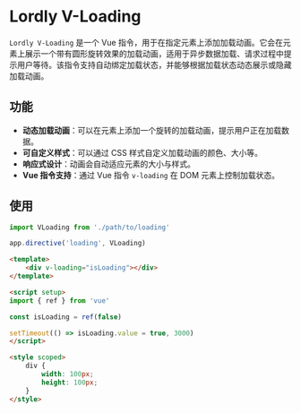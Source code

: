 # Lordly V-Loading

`Lordly V-Loading` 是一个 Vue 指令，用于在指定元素上添加加载动画。它会在元素上展示一个带有圆形旋转效果的加载动画，适用于异步数据加载、请求过程中提示用户等待。该指令支持自动绑定加载状态，并能够根据加载状态动态展示或隐藏加载动画。

## 功能

- **动态加载动画**：可以在元素上添加一个旋转的加载动画，提示用户正在加载数据。
- **可自定义样式**：可以通过 CSS 样式自定义加载动画的颜色、大小等。
- **响应式设计**：动画会自动适应元素的大小与样式。
- **Vue 指令支持**：通过 Vue 指令 `v-loading` 在 DOM 元素上控制加载状态。

## 使用

```javascript
import VLoading from './path/to/loading'

app.directive('loading', VLoading)
```

```html
<template>
    <div v-loading="isLoading"></div>
</template>

<script setup>
import { ref } from 'vue'

const isLoading = ref(false)

setTimeout(() => isLoading.value = true, 3000)
</script>

<style scoped>
    div {
        width: 100px;
        height: 100px;
    }
</style>
```